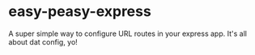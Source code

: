 # easy-peasy-express
A super simple way to configure URL routes in your express app. It's all about dat config, yo!
